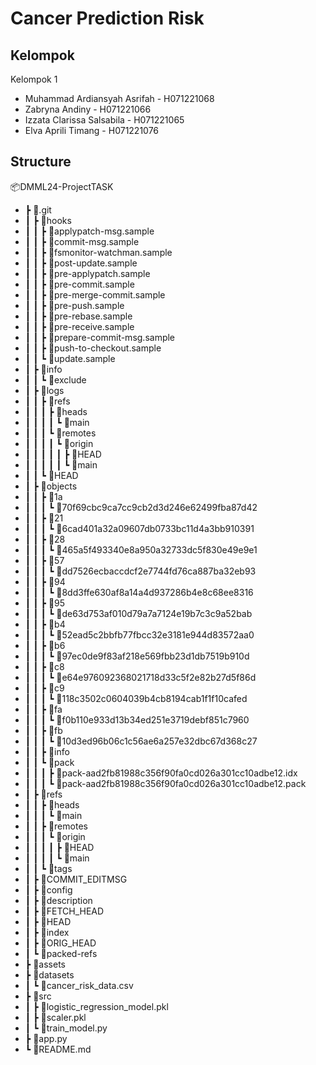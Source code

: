# Cancer Prediction Risk


## Kelompok

Kelompok 1
- Muhammad Ardiansyah Asrifah - H071221068
- Zabryna Andiny - H071221066
- Izzata Clarissa Salsabila - H071221065
- Elva Aprili Timang - H071221076

## Structure

📦DMML24-ProjectTASK
 - ┣ 📂.git
 - ┃ ┣ 📂hooks
 - ┃ ┃ ┣ 📜applypatch-msg.sample
 - ┃ ┃ ┣ 📜commit-msg.sample
 - ┃ ┃ ┣ 📜fsmonitor-watchman.sample
 - ┃ ┃ ┣ 📜post-update.sample
 - ┃ ┃ ┣ 📜pre-applypatch.sample
 - ┃ ┃ ┣ 📜pre-commit.sample
 - ┃ ┃ ┣ 📜pre-merge-commit.sample
 - ┃ ┃ ┣ 📜pre-push.sample
 - ┃ ┃ ┣ 📜pre-rebase.sample
 - ┃ ┃ ┣ 📜pre-receive.sample
 - ┃ ┃ ┣ 📜prepare-commit-msg.sample
 - ┃ ┃ ┣ 📜push-to-checkout.sample
 - ┃ ┃ ┗ 📜update.sample
 - ┃ ┣ 📂info
 - ┃ ┃ ┗ 📜exclude
 - ┃ ┣ 📂logs
 - ┃ ┃ ┣ 📂refs
 - ┃ ┃ ┃ ┣ 📂heads
 - ┃ ┃ ┃ ┃ ┗ 📜main
 - ┃ ┃ ┃ ┗ 📂remotes
 - ┃ ┃ ┃ ┃ ┗ 📂origin
 - ┃ ┃ ┃ ┃ ┃ ┣ 📜HEAD
 - ┃ ┃ ┃ ┃ ┃ ┗ 📜main
 - ┃ ┃ ┗ 📜HEAD
 - ┃ ┣ 📂objects
 - ┃ ┃ ┣ 📂1a
 - ┃ ┃ ┃ ┗ 📜70f69cbc9ca7cc9cb2d3d246e62499fba87d42
 - ┃ ┃ ┣ 📂21
 - ┃ ┃ ┃ ┗ 📜6cad401a32a09607db0733bc11d4a3bb910391
 - ┃ ┃ ┣ 📂28
 - ┃ ┃ ┃ ┗ 📜465a5f493340e8a950a32733dc5f830e49e9e1
 - ┃ ┃ ┣ 📂57
 - ┃ ┃ ┃ ┗ 📜dd7526ecbaccdcf2e7744fd76ca887ba32eb93
 - ┃ ┃ ┣ 📂94
 - ┃ ┃ ┃ ┗ 📜8dd3ffe630af8a14a4d937286b4e8c68ee8316
 - ┃ ┃ ┣ 📂95
 - ┃ ┃ ┃ ┗ 📜de63d753af010d79a7a7124e19b7c3c9a52bab
 - ┃ ┃ ┣ 📂b4
 - ┃ ┃ ┃ ┗ 📜52ead5c2bbfb77fbcc32e3181e944d83572aa0
 - ┃ ┃ ┣ 📂b6
 - ┃ ┃ ┃ ┗ 📜97ec0de9f83af218e569fbb23d1db7519b910d
 - ┃ ┃ ┣ 📂c8
 - ┃ ┃ ┃ ┗ 📜e64e976092368021718d33c5f2e82b27d5f86d
 - ┃ ┃ ┣ 📂c9
 - ┃ ┃ ┃ ┗ 📜118c3502c0604039b4cb8194cab1f1f10cafed
 - ┃ ┃ ┣ 📂fa
 - ┃ ┃ ┃ ┗ 📜f0b110e933d13b34ed251e3719debf851c7960
 - ┃ ┃ ┣ 📂fb
 - ┃ ┃ ┃ ┗ 📜10d3ed96b06c1c56ae6a257e32dbc67d368c27
 - ┃ ┃ ┣ 📂info
 - ┃ ┃ ┗ 📂pack
 - ┃ ┃ ┃ ┣ 📜pack-aad2fb81988c356f90fa0cd026a301cc10adbe12.idx
 - ┃ ┃ ┃ ┗ 📜pack-aad2fb81988c356f90fa0cd026a301cc10adbe12.pack
 - ┃ ┣ 📂refs
 - ┃ ┃ ┣ 📂heads
 - ┃ ┃ ┃ ┗ 📜main
 - ┃ ┃ ┣ 📂remotes
 - ┃ ┃ ┃ ┗ 📂origin
 - ┃ ┃ ┃ ┃ ┣ 📜HEAD
 - ┃ ┃ ┃ ┃ ┗ 📜main
 - ┃ ┃ ┗ 📂tags
 - ┃ ┣ 📜COMMIT_EDITMSG
 - ┃ ┣ 📜config
 - ┃ ┣ 📜description
 - ┃ ┣ 📜FETCH_HEAD
 - ┃ ┣ 📜HEAD
 - ┃ ┣ 📜index
 - ┃ ┣ 📜ORIG_HEAD
 - ┃ ┗ 📜packed-refs
 - ┣ 📂assets
 - ┣ 📂datasets
 - ┃ ┗ 📜cancer_risk_data.csv
 - ┣ 📂src
 - ┃ ┣ 📜logistic_regression_model.pkl
 - ┃ ┣ 📜scaler.pkl
 - ┃ ┗ 📜train_model.py
 - ┣ 📜app.py
 - ┗ 📜README.md